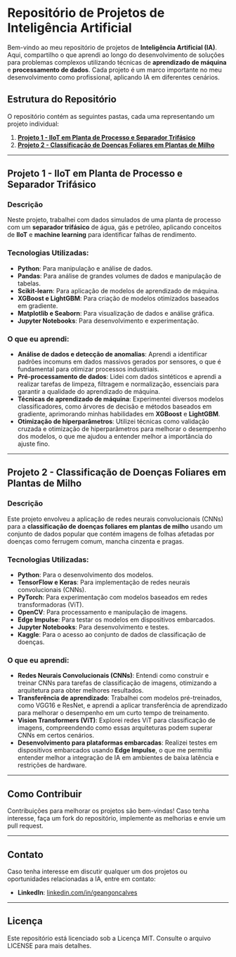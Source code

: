 # Repositório de Projetos de Inteligência Artificial

Bem-vindo ao meu repositório de projetos de **Inteligência Artificial (IA)**. Aqui, compartilho o que aprendi ao longo do desenvolvimento de soluções para problemas complexos utilizando técnicas de **aprendizado de máquina** e **processamento de dados**. Cada projeto é um marco importante no meu desenvolvimento como profissional, aplicando IA em diferentes cenários.

## Estrutura do Repositório

O repositório contém as seguintes pastas, cada uma representando um projeto individual:

1. [**Projeto 1 - IIoT em Planta de Processo e Separador Trifásico**](#projeto-1---iiot-em-planta-de-processo-e-separador-trifásico)
2. [**Projeto 2 - Classificação de Doenças Foliares em Plantas de Milho**](#projeto-2---classificação-de-doenças-foliares-em-plantas-de-milho)

---

## Projeto 1 - IIoT em Planta de Processo e Separador Trifásico

### Descrição
Neste projeto, trabalhei com dados simulados de uma planta de processo com um **separador trifásico** de água, gás e petróleo, aplicando conceitos de **IIoT** e **machine learning** para identificar falhas de rendimento.

### Tecnologias Utilizadas:
- **Python**: Para manipulação e análise de dados.
- **Pandas**: Para análise de grandes volumes de dados e manipulação de tabelas.
- **Scikit-learn**: Para aplicação de modelos de aprendizado de máquina.
- **XGBoost e LightGBM**: Para criação de modelos otimizados baseados em gradiente.
- **Matplotlib e Seaborn**: Para visualização de dados e análise gráfica.
- **Jupyter Notebooks**: Para desenvolvimento e experimentação.

### O que eu aprendi:
- **Análise de dados e detecção de anomalias**: Aprendi a identificar padrões incomuns em dados massivos gerados por sensores, o que é fundamental para otimizar processos industriais.
- **Pré-processamento de dados**: Lidei com dados sintéticos e aprendi a realizar tarefas de limpeza, filtragem e normalização, essenciais para garantir a qualidade do aprendizado de máquina.
- **Técnicas de aprendizado de máquina**: Experimentei diversos modelos classificadores, como árvores de decisão e métodos baseados em gradiente, aprimorando minhas habilidades em **XGBoost** e **LightGBM**.
- **Otimização de hiperparâmetros**: Utilizei técnicas como validação cruzada e otimização de hiperparâmetros para melhorar o desempenho dos modelos, o que me ajudou a entender melhor a importância do ajuste fino.

---

## Projeto 2 - Classificação de Doenças Foliares em Plantas de Milho

### Descrição
Este projeto envolveu a aplicação de redes neurais convolucionais (CNNs) para a **classificação de doenças foliares em plantas de milho** usando um conjunto de dados popular que contém imagens de folhas afetadas por doenças como ferrugem comum, mancha cinzenta e pragas.

### Tecnologias Utilizadas:
- **Python**: Para o desenvolvimento dos modelos.
- **TensorFlow e Keras**: Para implementação de redes neurais convolucionais (CNNs).
- **PyTorch**: Para experimentação com modelos baseados em redes transformadoras (ViT).
- **OpenCV**: Para processamento e manipulação de imagens.
- **Edge Impulse**: Para testar os modelos em dispositivos embarcados.
- **Jupyter Notebooks**: Para desenvolvimento e testes.
- **Kaggle**: Para o acesso ao conjunto de dados de classificação de doenças.

### O que eu aprendi:
- **Redes Neurais Convolucionais (CNNs)**: Entendi como construir e treinar CNNs para tarefas de classificação de imagens, otimizando a arquitetura para obter melhores resultados.
- **Transferência de aprendizado**: Trabalhei com modelos pré-treinados, como VGG16 e ResNet, e aprendi a aplicar transferência de aprendizado para melhorar o desempenho em um curto tempo de treinamento.
- **Vision Transformers (ViT)**: Explorei redes ViT para classificação de imagens, compreendendo como essas arquiteturas podem superar CNNs em certos cenários.
- **Desenvolvimento para plataformas embarcadas**: Realizei testes em dispositivos embarcados usando **Edge Impulse**, o que me permitiu entender melhor a integração de IA em ambientes de baixa latência e restrições de hardware.

---

## Como Contribuir

Contribuições para melhorar os projetos são bem-vindas! Caso tenha interesse, faça um fork do repositório, implemente as melhorias e envie um pull request.

---

## Contato

Caso tenha interesse em discutir qualquer um dos projetos ou oportunidades relacionadas a IA, entre em contato:

- **LinkedIn**: [linkedin.com/in/geangoncalves](https://linkedin.com/in/geangoncalves)

---

## Licença

Este repositório está licenciado sob a Licença MIT. Consulte o arquivo LICENSE para mais detalhes.

